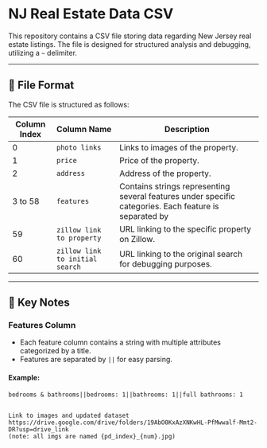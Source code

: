 # NJ Real Estate Data CSV

This repository contains a CSV file storing data regarding New Jersey real estate listings. The file is designed for structured analysis and debugging, utilizing a `~` delimiter.

---

## 📂 File Format

The CSV file is structured as follows:

| Column Index | Column Name                  | Description                                                                                                                                          |
|--------------|------------------------------|------------------------------------------------------------------------------------------------------------------------------------------------------|
| 0            | `photo links`               | Links to images of the property.                                                                                                                     |
| 1            | `price`                     | Price of the property.                                                                                                                               |
| 2            | `address`                   | Address of the property.                                                                                                                             |
| 3 to 58      | `features`                  | Contains strings representing several features under specific categories. Each feature is separated by ||.                                          |
| 59           | `zillow link to property`   | URL linking to the specific property on Zillow.                                                                                                      |
| 60           | `zillow link to initial search` | URL linking to the original search for debugging purposes.                                                                                            |

---

## 📝 Key Notes

### **Features Column**
- Each feature column contains a string with multiple attributes categorized by a title.
- Features are separated by `||` for easy parsing.

#### **Example:**
```plaintext
bedrooms & bathrooms||bedrooms: 1||bathrooms: 1||full bathrooms: 1


Link to images and updated dataset 
https://drive.google.com/drive/folders/19AbO0KxAzXNKwHL-PfMwwalf-Mmt2-DR?usp=drive_link
(note: all imgs are named {pd_index}_{num}.jpg) 
